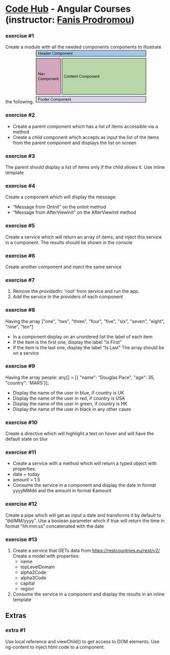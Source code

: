 #   [Code Hub](https://www.codehub.gr/) - Angular Courses (instructor: [Fanis Prodromou](https://github.com/profanis))

### exercise #1
Create a module with all the needed components components to illustrate the following.
![Alt text](readme_resources/first-ex.PNG)

### exercise #2
* Create a parent component which has a list of items accessible
via a method
* Create a child component which accepts as input the list of the
items from the parent component and displays the list on screen

### exercise #3
The parent should display a list of items only if the child allows it.
Use inline template

### exercise #4
Create a component which will display the message:
*  “Message from OnInit” on the onInit method
*  “Message from AfterViewInit” on the AfterViewInit method

### exercise #5
Create a service which will return an array of items, and inject this
service in a component. The results should be shown in the console

### exercise #6
Create another component and inject the same service

### exercise #7
1. Remove the providedIn: 'root' from service and run the app.
2. Add the service in the providers of each component

### exercise #8
Having the array ["one", "two", "three", "four", "five", "six", "seven",
"eight", "nine", "ten"]

* In a component display on an unordered list the label of each item
* If the item is the first one, display the label “Is First”
* If the item is the last one, display the label “Is Last”
The array should be on a service

### exercise #9
Having the array people: any[] = [{ "name": "Douglas Pace",
"age": 35,
"country": 'MARS'}];

* Display the name of the user in blue, if country is UK
*  Display the name of the user in red, if country is USA
* Display the name of the user in green, if country is HK
* Display the name of the user in black in any other cases

### exercise #10
Create a directive which will highlight a text on hover
and will have the default state on blur

### exercise #11
* Create a service with a method which will return a typed object with
properties:
* date = today
* amount = 1.5
* Consume the service in a component and display the date in format
yyyyMMdd and the amount in format €amount

### exercise #12
Create a pipe which will get as input a date and transforms it by default
to “dd/MM/yyyy”. Use a boolean parameter which if true will return the
time in format “hh:mm:ss” concatenated with the date

### exercise #13
1. Create a service that GETs data from
https://restcountries.eu/rest/v2/
    Create a model with properties:
    * name
    * topLevelDomain
    * alpha2Code
    * alpha3Code
    * capital
    * region
2. Consume the service in a component and display the results in an
inline template

## Extras

### extra #1
Use local reference and viewChild() to get access to DOM elements.
Use ng-content to inject html code to a component.
